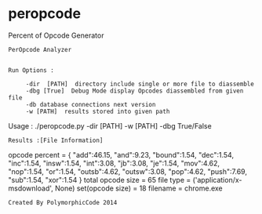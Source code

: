 peropcode
=========

Percent of Opcode Generator



    PerOpcode Analyzer 
    
    
    Run Options : 
    
         -dir  [PATH]  directory include single or more file to diassemble
         -dbg [True]  Debug Mode display Opcodes diassembled from given file
         -db database connections next version
         -w [PATH]  results stored into given path
         
 Usage : ./peropcode.py -dir [PATH] -w [PATH] -dbg True/False
   
    Results :[File Information]
opcode percent = {
	    "add":46.15,
	    "and":9.23,
	    "bound":1.54,
	    "dec":1.54,
	    "inc":1.54,
	    "insw":1.54,
	    "int":3.08,
	    "jb":3.08,
	    "je":1.54,
	    "mov":4.62,
	    "nop":1.54,
	    "or":1.54,
	    "outsb":4.62,
	    "outsw":3.08,
	    "pop":4.62,
	    "push":7.69,
	    "sub":1.54,
	    "xor":1.54
	}
total opcode size = 65
file type = ('application/x-msdownload', None)
set(opcode size) = 18
filename = chrome.exe

    Created By PolymorphicCode 2014 


